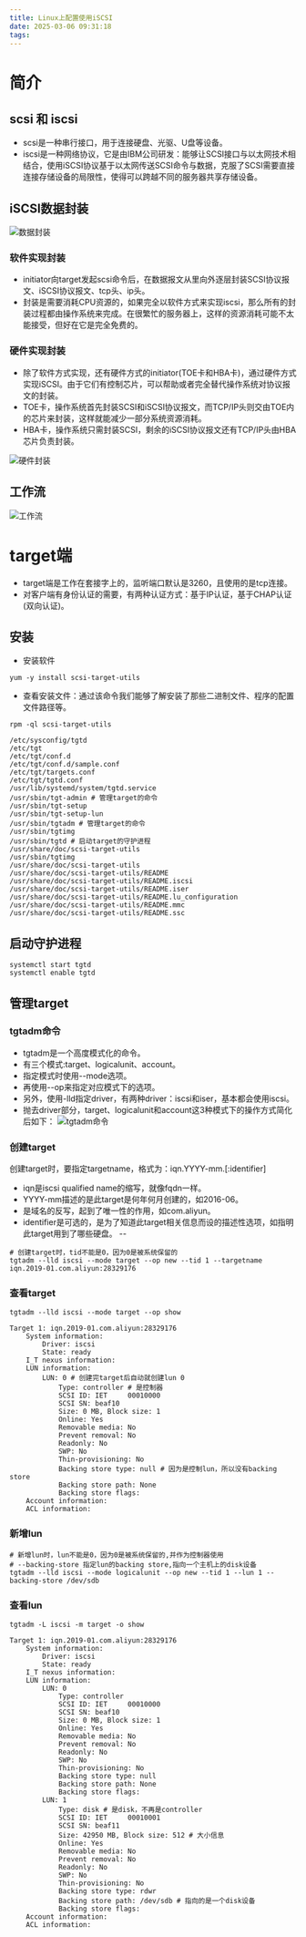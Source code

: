 ```yaml
---
title: Linux上配置使用iSCSI
date: 2025-03-06 09:31:18
tags:
---
```


# 简介
## scsi 和 iscsi
- scsi是一种串行接口，用于连接硬盘、光驱、U盘等设备。
- iscsi是一种网络协议，它是由IBM公司研发：能够让SCSI接口与以太网技术相结合，使用iSCSI协议基于以太网传送SCSI命令与数据，克服了SCSI需要直接连接存储设备的局限性，使得可以跨越不同的服务器共享存储设备。

## iSCSI数据封装
![数据封装](/img/linux/iscsi/iscsi_data_wrap.png)

### 软件实现封装
- initiator向target发起scsi命令后，在数据报文从里向外逐层封装SCSI协议报文、iSCSI协议报文、tcp头、ip头。
- 封装是需要消耗CPU资源的，如果完全以软件方式来实现iscsi，那么所有的封装过程都由操作系统来完成。在很繁忙的服务器上，这样的资源消耗可能不太能接受，但好在它是完全免费的。

### 硬件实现封装
- 除了软件方式实现，还有硬件方式的initiator(TOE卡和HBA卡)，通过硬件方式实现iSCSI。由于它们有控制芯片，可以帮助或者完全替代操作系统对协议报文的封装。
- TOE卡，操作系统首先封装SCSI和iSCSI协议报文，而TCP/IP头则交由TOE内的芯片来封装，这样就能减少一部分系统资源消耗。
- HBA卡，操作系统只需封装SCSI，剩余的iSCSI协议报文还有TCP/IP头由HBA芯片负责封装。

![硬件封装](/img/linux/iscsi/digital_data_wrap.png)

## 工作流
![工作流](/img/linux/iscsi/use_workflow.png)

# target端
- target端是工作在套接字上的，监听端口默认是3260，且使用的是tcp连接。
- 对客户端有身份认证的需要，有两种认证方式：基于IP认证，基于CHAP认证(双向认证)。

## 安装
- 安装软件
```shell
yum -y install scsi-target-utils
```
- 查看安装文件：通过该命令我们能够了解安装了那些二进制文件、程序的配置文件路径等。
```shell
rpm -ql scsi-target-utils

/etc/sysconfig/tgtd
/etc/tgt
/etc/tgt/conf.d
/etc/tgt/conf.d/sample.conf
/etc/tgt/targets.conf
/etc/tgt/tgtd.conf
/usr/lib/systemd/system/tgtd.service
/usr/sbin/tgt-admin # 管理target的命令
/usr/sbin/tgt-setup
/usr/sbin/tgt-setup-lun
/usr/sbin/tgtadm # 管理target的命令
/usr/sbin/tgtimg
/usr/sbin/tgtd # 启动target的守护进程
/usr/share/doc/scsi-target-utils
/usr/sbin/tgtimg
/usr/share/doc/scsi-target-utils
/usr/share/doc/scsi-target-utils/README
/usr/share/doc/scsi-target-utils/README.iscsi
/usr/share/doc/scsi-target-utils/README.iser
/usr/share/doc/scsi-target-utils/README.lu_configuration
/usr/share/doc/scsi-target-utils/README.mmc
/usr/share/doc/scsi-target-utils/README.ssc
```
## 启动守护进程
```
systemctl start tgtd
systemctl enable tgtd
```

## 管理target
### tgtadm命令
- tgtadm是一个高度模式化的命令。
- 有三个模式:target、logicalunit、account。
- 指定模式时使用--mode选项。
- 再使用--op来指定对应模式下的选项。
- 另外，使用-lld指定driver，有两种driver：iscsi和iser，基本都会使用iscsi。
- 抛去driver部分，target、logicalunit和account这3种模式下的操作方式简化后如下：
![tgtadm命令](/img/linux/iscsi/command_help.png)

### 创建target
创建target时，要指定targetname，格式为：iqn.YYYY-mm.<reversed domain name>[:identifier]
- iqn是iscsi qualified name的缩写，就像fqdn一样。
- YYYY-mm描述的是此target是何年何月创建的，如2016-06。
- <reversed domain name>是域名的反写，起到了唯一性的作用，如com.aliyun。
- identifier是可选的，是为了知道此target相关信息而设的描述性选项，如指明此target用到了哪些硬盘。
-- 
```shell
# 创建target时，tid不能是0，因为0是被系统保留的
tgtadm --lld iscsi --mode target --op new --tid 1 --targetname iqn.2019-01.com.aliyun:28329176
```
### 查看target
```shell
tgtadm --lld iscsi --mode target --op show

Target 1: iqn.2019-01.com.aliyun:28329176
    System information:
        Driver: iscsi
        State: ready
    I_T nexus information:
    LUN information:
        LUN: 0 # 创建完target后自动就创建lun 0
            Type: controller # 是控制器
            SCSI ID: IET     00010000
            SCSI SN: beaf10
            Size: 0 MB, Block size: 1
            Online: Yes
            Removable media: No
            Prevent removal: No
            Readonly: No
            SWP: No
            Thin-provisioning: No
            Backing store type: null # 因为是控制lun，所以没有backing store
            Backing store path: None
            Backing store flags: 
    Account information:
    ACL information:
```

### 新增lun
```shell
# 新增lun时，lun不能是0，因为0是被系统保留的,并作为控制器使用
# --backing-store 指定lun的backing store,指向一个主机上的disk设备
tgtadm --lld iscsi --mode logicalunit --op new --tid 1 --lun 1 --backing-store /dev/sdb
```
### 查看lun
```shell
tgtadm -L iscsi -m target -o show

Target 1: iqn.2019-01.com.aliyun:28329176
    System information:
        Driver: iscsi
        State: ready
    I_T nexus information:
    LUN information:
        LUN: 0
            Type: controller
            SCSI ID: IET     00010000
            SCSI SN: beaf10
            Size: 0 MB, Block size: 1
            Online: Yes
            Removable media: No
            Prevent removal: No
            Readonly: No
            SWP: No
            Thin-provisioning: No
            Backing store type: null
            Backing store path: None
            Backing store flags: 
        LUN: 1
            Type: disk # 是disk，不再是controller
            SCSI ID: IET     00010001
            SCSI SN: beaf11
            Size: 42950 MB, Block size: 512 # 大小信息
            Online: Yes
            Removable media: No
            Prevent removal: No
            Readonly: No
            SWP: No
            Thin-provisioning: No
            Backing store type: rdwr
            Backing store path: /dev/sdb # 指向的是一个disk设备
            Backing store flags: 
    Account information:
    ACL information:
